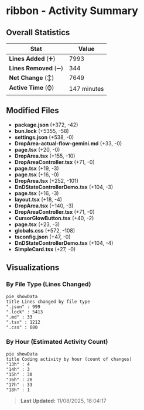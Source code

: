 # ribbon - Activity Summary 

## Overall Statistics

| Stat                   | Value                                                             |
| ---------------------- | ----------------------------------------------------------------- |
| **Lines Added** (➕)   | 7993                                          |
| **Lines Removed** (➖) | 344                                        |
| **Net Change** (↕)    | 7649                |
| **Active Time** (⌚)   | 147 minutes |


## Modified Files
- **package.json** (+372, -42)
- **bun.lock** (+5355, -58)
- **settings.json** (+538, -0)
- **DropArea-actual-flow-gemini.md** (+33, -0)
- **page.tsx** (+20, -0)
- **DropArea.tsx** (+155, -10)
- **DropAreaController.tsx** (+71, -0)
- **page.tsx** (+19, -3)
- **page.tsx** (+16, -0)
- **DropArea.tsx** (+252, -101)
- **DnDStateControllerDemo.tsx** (+104, -3)
- **page.tsx** (+16, -3)
- **layout.tsx** (+18, -4)
- **DropArea.tsx** (+140, -3)
- **DropAreaController.tsx** (+71, -0)
- **CursorGlowButton.tsx** (+40, -2)
- **page.tsx** (+23, -3)
- **globals.css** (+572, -108)
- **tsconfig.json** (+47, -0)
- **DnDStateControllerDemo.tsx** (+104, -4)
- **SimpleCard.tsx** (+27, -0)

## Visualizations

### By File Type (Lines Changed)

```mermaid
pie showData
title Lines changed by file type
".json" : 999
".lock" : 5413
".md" : 33
".tsx" : 1212
".css" : 680
```

### By Hour (Estimated Activity Count)

```mermaid
pie showData
title Coding activity by hour (count of changes)
"13h" : 4
"14h" : 3
"15h" : 30
"16h" : 28
"17h" : 33
"18h" : 1
```


> **Last Updated:** 11/08/2025, 18:04:17